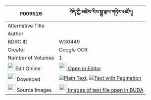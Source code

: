 |P009526|བོད་ཀྱི་མཛེས་རིས་སྒྱུ་རྩལ་གཏེར་མཛོད། 
| --- | --- 
|Alternative Title |
|Author | 
|BDRC ID | W30449
|Creator | Google OCR
|Number of Volumes| 1
|<img width="25" src="https://img.icons8.com/color/25/000000/edit-property.png">Edit Online| [<img width="25" src="https://avatars.githubusercontent.com/u/45091458?s=200&v=4"> Open in Editor](http://editor.openpecha.org/P009526)
|<img width="25" src="https://img.icons8.com/fluent/48/000000/download-2.png"/>  Download | [![](https://img.icons8.com/color/20/000000/txt.png)Plain Text](https://github.com/Openpecha/P009526/releases/download/v1/bo_kyi_dze_ri_gyutsal_terdzo_plain_P009526.zip), [![](https://img.icons8.com/color/20/000000/txt.png)Text with Pagination](https://github.com/Openpecha/P009526/releases/download/v1/bo_kyi_dze_ri_gyutsal_terdzo_pages_P009526.zip)
|<img width="25" src="https://img.icons8.com/plasticine/100/000000/pictures-folder.png"/>  Source Images | [<img width="25" src="https://library.bdrc.io/icons/BUDA-small.svg"> Images of text file open in BUDA](https://library.bdrc.io/show/bdr:W30449)